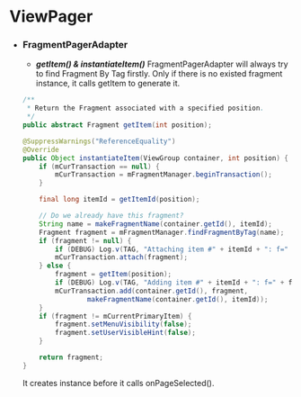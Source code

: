 # ViewPager

- ### FragmentPagerAdapter
  + ***getItem() & instantiateItem()***
  FragmentPagerAdapter will always try to find Fragment By Tag firstly.
  Only if there is no existed fragment instance, it calls getItem to generate it.
  ```java
  /**
   * Return the Fragment associated with a specified position.
   */
  public abstract Fragment getItem(int position);

  @SuppressWarnings("ReferenceEquality")
  @Override
  public Object instantiateItem(ViewGroup container, int position) {
      if (mCurTransaction == null) {
          mCurTransaction = mFragmentManager.beginTransaction();
      }

      final long itemId = getItemId(position);

      // Do we already have this fragment?
      String name = makeFragmentName(container.getId(), itemId);
      Fragment fragment = mFragmentManager.findFragmentByTag(name);
      if (fragment != null) {
          if (DEBUG) Log.v(TAG, "Attaching item #" + itemId + ": f=" + fragment);
          mCurTransaction.attach(fragment);
      } else {
          fragment = getItem(position);
          if (DEBUG) Log.v(TAG, "Adding item #" + itemId + ": f=" + fragment);
          mCurTransaction.add(container.getId(), fragment,
                  makeFragmentName(container.getId(), itemId));
      }
      if (fragment != mCurrentPrimaryItem) {
          fragment.setMenuVisibility(false);
          fragment.setUserVisibleHint(false);
      }

      return fragment;
  }
  ```

  It creates instance before it calls onPageSelected().
